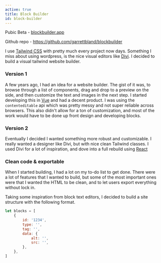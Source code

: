 ```yaml
---
active: true
title: Block Builder
id: block-builder
---
```

Pubic Beta - [blockbuilder.app](https://blockbuilder.app/)

Github repo - <https://github.com/garrettbland/blockbuilder>

I use [Tailwind CSS](https://tailwindcss.com/) with pretty much every project now days. Something I miss about using wordpress, is the nice visual editors like [Divi](https://www.elegantthemes.com/gallery/divi). I decided to build a visual tailwind website builder.

### Version 1

A few years ago, I had an idea for a website builder. The gist of it was, to browse through a list of components, drag and drop to a preview on the side, and then customize the text and images in the next step. I started developing this in [Vue](https://vuejs.org/) and had a decent product. I was using the `contenteditable` api which was pretty messy and not super reliable across browsers. This also didn't allow for a ton of customization, and most of the work would have to be done up front design and developing blocks.

### Version 2

Eventually I decided I wanted something more robust and customizable. I really wanted a designer like Divi, but with nice clean Tailwind classes. I used Divi for a lot of inspiration, and dove into a full rebuild using [React](https://reactjs.org/)

### Clean code & exportable

When I started building, I had a lot on my to-do list to get done. There were a lot of features that I wanted to build, but some of the most important ones were that I wanted the HTML to be clean, and to let users export everything without lock in.

Taking some inspiration from block text editors, I decided to build a site structure with the following format.

```javascript
let blocks = [
    {
        id: '1234',
        type: '',
        tag: '',
        data: {
            alt: '',
            src: '',
        },
    },
]
```